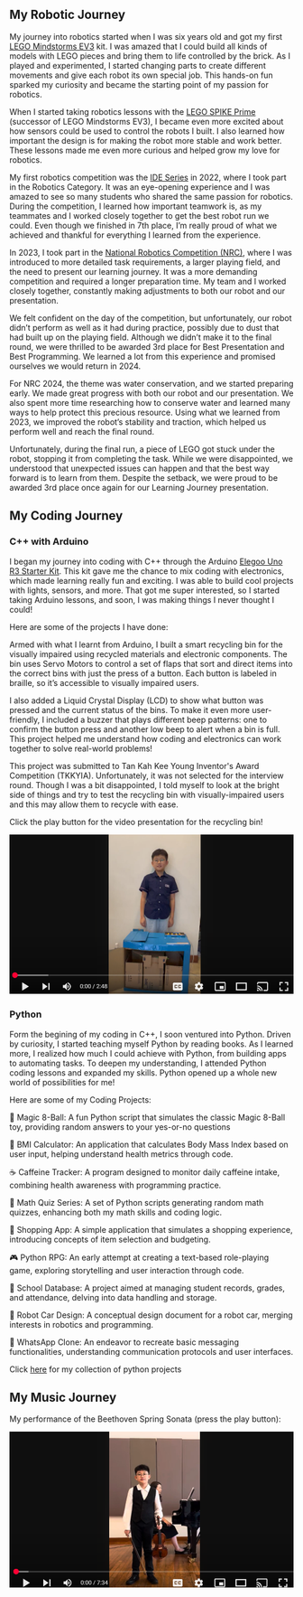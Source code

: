 ## My Robotic Journey

<!--This automatically creates a line below ## Header-->
<!--This is a comment-->

My journey into robotics started when I was six years old and got my first [LEGO Mindstorms EV3](https://en.wikipedia.org/wiki/Lego_Mindstorms_EV3) kit. I was amazed that I could build all kinds of models with LEGO pieces and bring them to life controlled by the brick.  As I played and experimented, I started changing parts to create different movements and give each robot its own special job. This hands-on fun sparked my curiosity and became the starting point of my passion for robotics.

When I started taking robotics lessons with the [LEGO SPIKE Prime](https://education.lego.com/en-us/product-resources/spike-prime/troubleshooting/spike-prime-faqs/#:~:text=™%20Prime%20FAQs-,General,to%20becoming%20resilient%2C%20independent%20thinkers) (successor of LEGO Mindstorms EV3), I became even more excited about how sensors could be used to control the robots I built. I also learned how important the design is for making the robot more stable and work better. These lessons made me even more curious and helped grow my love for robotics.

My first robotics competition was the [IDE Series](https://ideseries.org/#intro) in 2022, where I took part in the Robotics Category. It was an eye-opening experience and I was amazed to see so many students who shared the same passion for robotics. During the competition, I learned how important teamwork is, as my teammates and I worked closely together to get the best robot run we could. Even though we finished in 7th place, I’m really proud of what we achieved and thankful for everything I learned from the experience.

In 2023, I took part in the [National Robotics Competition (NRC)](https://www.science.edu.sg/for-schools/competitions/national-robotics-competition), where I was introduced to more detailed task requirements, a larger playing field, and the need to present our learning journey. It was a more demanding competition and required a longer preparation time. My team and I worked closely together, constantly making adjustments to both our robot and our presentation.

We felt confident on the day of the competition, but unfortunately, our robot didn’t perform as well as it had during practice, possibly due to dust that had built up on the playing field. Although we didn’t make it to the final round, we were thrilled to be awarded 3rd place for Best Presentation and Best Programming. We learned a lot from this experience and promised ourselves we would return in 2024.

For NRC 2024, the theme was water conservation, and we started preparing early. We made great progress with both our robot and our presentation. We also spent more time researching how to conserve water and learned many ways to help protect this precious resource. Using what we learned from 2023, we improved the robot’s stability and traction, which helped us perform well and reach the final round.

Unfortunately, during the final run, a piece of LEGO got stuck under the robot, stopping it from completing the task. While we were disappointed, we understood that unexpected issues can happen and that the best way forward is to learn from them. Despite the setback, we were proud to be awarded 3rd place once again for our Learning Journey presentation.

## My Coding Journey

### C++ with Arduino

I began my journey into coding with C++ through the Arduino [Elegoo Uno R3 Starter Kit](https://www.elegoo.com/blogs/arduino-projects/elegoo-uno-r3-project-the-most-complete-starter-kit-tutorial). This kit gave me the chance to mix coding with electronics, which made learning really fun and exciting. I was able to build cool projects with lights, sensors, and more. That got me super interested, so I started taking Arduino lessons, and soon, I was making things I never thought I could!

Here are some of the projects I have done:

<!--
![image_night_lamp]()

![image_metronome]()

![image_robot]()
-->

<!--Original Paragraph:-->

<!--
Armed with the knowledge from Arduino, I built a recycling bin using recycled materials, and Arduino to control a series of flaps powered by Servo Motors, so that the recycling bin is sort and direct materials for recycling to the respective bins with the touch of a button. Each button corresponds to a type of recycable material and is labeled using braille. There is even an Liquid Crystal Display (LCD) to show users what buttons they have pressed and the status of the bins. Additionally, a buzzer helps to tell the visually impaired on what button they have pressed (with the sound of a series of beeps). If the bin is full, a low beep will be sounded.
-->

Armed with what I learnt from Arduino, I built a smart recycling bin for the visually impaired using recycled materials and electronic components. The bin uses Servo Motors to control a set of flaps that sort and direct items into the correct bins with just the press of a button. Each button is labeled in braille, so it’s accessible to visually impaired users.

I also added a Liquid Crystal Display (LCD) to show what button was pressed and the current status of the bins. To make it even more user-friendly, I included a buzzer that plays different beep patterns: one to confirm the button press and another low beep to alert when a bin is full. This project helped me understand how coding and electronics can work together to solve real-world problems!

This project was submitted to Tan Kah Kee Young Inventor's Award Competition (TKKYIA). Unfortunately, it was not selected for the interview round. Though I was a bit disappointed, I told myself to look at the bright side of things and try to test the recycling bin with visually-impaired users and this may allow them to recycle with ease.

Click the play button for the video presentation for the recycling bin!

[![image_recycling](assets/recycling_thumbnail.png)](https://www.youtube.com/watch?v=84SNMB3cBoc)

### Python

Form the begining of my coding in C++, I soon ventured into Python. Driven by curiosity, I started teaching myself Python by reading books. As I learned more, I realized how much I could achieve with Python, from building apps to automating tasks. To deepen my understanding, I attended Python coding lessons and expanded my skills. Python opened up a whole new world of possibilities for me!

Here are some of my Coding Projects:

🎲 Magic 8-Ball: 
A fun Python script that simulates the classic Magic 8-Ball toy, providing random answers to your yes-or-no questions

🧮 BMI Calculator:
An application that calculates Body Mass Index based on user input, helping understand health metrics through code.

☕ Caffeine Tracker:
A program designed to monitor daily caffeine intake, combining health awareness with programming practice.

🔢 Math Quiz Series:
A set of Python scripts generating random math quizzes, enhancing both my math skills and coding logic.

🛒 Shopping App:
A simple application that simulates a shopping experience, introducing concepts of item selection and budgeting.

🎮 Python RPG:
An early attempt at creating a text-based role-playing game, exploring storytelling and user interaction through code.

🏫 School Database:
A project aimed at managing student records, grades, and attendance, delving into data handling and storage.

🚗 Robot Car Design:
A conceptual design document for a robot car, merging interests in robotics and programming.

📱 WhatsApp Clone:
An endeavor to recreate basic messaging functionalities, understanding communication protocols and user interfaces.



Click [here](https://github.com/tkyaaronRM/projects) for my collection of python projects

## My Music Journey

My performance of the Beethoven Spring Sonata (press the play button):

[![here](assets/beeth_thumbnail.png)](https://youtu.be/T7e8JDK8MRA)
